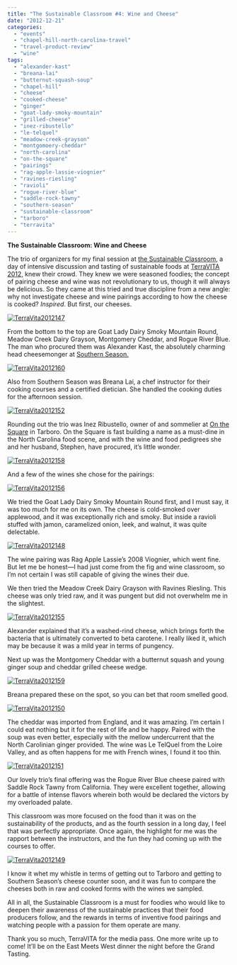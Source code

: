 ```yaml
---
title: "The Sustainable Classroom #4: Wine and Cheese"
date: "2012-12-21"
categories:
  - "events"
  - "chapel-hill-north-carolina-travel"
  - "travel-product-review"
  - "wine"
tags:
  - "alexander-kast"
  - "breana-lai"
  - "butternut-squash-soup"
  - "chapel-hill"
  - "cheese"
  - "cooked-cheese"
  - "ginger"
  - "goat-lady-smoky-mountain"
  - "grilled-cheese"
  - "inez-ribustello"
  - "le-telquel"
  - "meadow-creek-grayson"
  - "montgomoery-cheddar"
  - "north-carolina"
  - "on-the-square"
  - "pairings"
  - "rag-apple-lassie-viognier"
  - "ravines-riesling"
  - "ravioli"
  - "rogue-river-blue"
  - "saddle-rock-tawny"
  - "southern-season"
  - "sustainable-classroom"
  - "tarboro"
  - "terravita"
---
```


**The Sustainable Classroom: Wine and Cheese**

The trio of organizers for my final session at [the Sustainable Classroom](http://www.terravitaevent.com/TerraVITA/SessionDescrip.html), a day of intensive discussion and tasting of sustainable foods at [TerraVITA 2012,](http://www.terravitaevent.com/TerraVITA/SessionDescrip.html) knew their crowd. They knew we were seasoned foodies; the concept of pairing cheese and wine was not revolutionary to us, though it will always be delicious. So they came at this tried and true discipline from a new angle: why not investigate cheese and wine pairings according to how the cheese is cooked? _Inspired_. But first, our cheeses.

[![](http://s3.amazonaws.com/thegourmez-wpmedia/2012/12/TerraVita2012147.jpg "TerraVita2012147")](http://s3.amazonaws.com/thegourmez-wpmedia/2012/12/TerraVita2012147.jpg)

From the bottom to the top are Goat Lady Dairy Smoky Mountain Round, Meadow Creek Dairy Grayson, Montgomery Cheddar, and Rogue River Blue. The man who procured them was Alexander Kast, the absolutely charming head cheesemonger at [Southern Season.](http://www.southernseason.com/)

[![](http://s3.amazonaws.com/thegourmez-wpmedia/2012/12/TerraVita2012160.jpg "TerraVita2012160")](http://s3.amazonaws.com/thegourmez-wpmedia/2012/12/TerraVita2012160.jpg)

Also from Southern Season was Breana Lai, a chef instructor for their cooking courses and a certified dietician. She handled the cooking duties for the afternoon session.

[![](http://s3.amazonaws.com/thegourmez-wpmedia/2012/12/TerraVita2012152.jpg "TerraVita2012152")](http://s3.amazonaws.com/thegourmez-wpmedia/2012/12/TerraVita2012152.jpg)

Rounding out the trio was Inez Ribustello, owner of and sommelier at [On the Square](http://www.onthesquarenc.com/) in Tarboro. On the Square is fast building a name as a must-dine in the North Carolina food scene, and with the wine and food pedigrees she and her husband, Stephen, have procured, it’s little wonder.

[![](http://s3.amazonaws.com/thegourmez-wpmedia/2012/12/TerraVita2012158.jpg "TerraVita2012158")](http://s3.amazonaws.com/thegourmez-wpmedia/2012/12/TerraVita2012158.jpg)

And a few of the wines she chose for the pairings:

[![](http://s3.amazonaws.com/thegourmez-wpmedia/2012/12/TerraVita2012156.jpg "TerraVita2012156")](http://s3.amazonaws.com/thegourmez-wpmedia/2012/12/TerraVita2012156.jpg)

We tried the Goat Lady Dairy Smoky Mountain Round first, and I must say, it was too much for me on its own. The cheese is cold-smoked over applewood, and it was exceptionally rich and smoky. But inside a ravioli stuffed with jamon, caramelized onion, leek, and walnut, it was quite delectable.

[![](http://s3.amazonaws.com/thegourmez-wpmedia/2012/12/TerraVita2012148.jpg "TerraVita2012148")](http://s3.amazonaws.com/thegourmez-wpmedia/2012/12/TerraVita2012148.jpg)

The wine pairing was Rag Apple Lassie’s 2008 Viognier, which went fine. But let me be honest—I had just come from the fig and wine classroom, so I’m not certain I was still capable of giving the wines their due.

We then tried the Meadow Creek Dairy Grayson with Ravines Riesling. This cheese was only tried raw, and it was pungent but did not overwhelm me in the slightest.

[![](http://s3.amazonaws.com/thegourmez-wpmedia/2012/12/TerraVita2012155.jpg "TerraVita2012155")](http://s3.amazonaws.com/thegourmez-wpmedia/2012/12/TerraVita2012155.jpg)

Alexander explained that it’s a washed-rind cheese, which brings forth the bacteria that is ultimately converted to beta carotene. I really liked it, which may be because it was a mild year in terms of pungency.

Next up was the Montgomery Cheddar with a butternut squash and young ginger soup and cheddar grilled cheese wedge.

[![](http://s3.amazonaws.com/thegourmez-wpmedia/2012/12/TerraVita2012159.jpg "TerraVita2012159")](http://s3.amazonaws.com/thegourmez-wpmedia/2012/12/TerraVita2012159.jpg)

Breana prepared these on the spot, so you can bet that room smelled good.




<div class="caption">

[![](http://s3.amazonaws.com/thegourmez-wpmedia/2012/12/TerraVita2012150.jpg "TerraVita2012150")](http://s3.amazonaws.com/thegourmez-wpmedia/2012/12/TerraVita2012150.jpg)</div>


The cheddar was imported from England, and it was amazing. I’m certain I could eat nothing but it for the rest of life and be happy. Paired with the soup was even better, especially with the mellow undercurrent that the North Carolinian ginger provided. The wine was Le TelQuel from the Loire Valley, and as often happens for me with French wines, I found it too thin.




<div class="caption">

[![](http://s3.amazonaws.com/thegourmez-wpmedia/2012/12/TerraVita2012151.jpg "TerraVita2012151")](http://s3.amazonaws.com/thegourmez-wpmedia/2012/12/TerraVita2012151.jpg)</div>


Our lovely trio’s final offering was the Rogue River Blue cheese paired with Saddle Rock Tawny from California. They were excellent together, allowing for a battle of intense flavors wherein both would be declared the victors by my overloaded palate.

This classroom was more focused on the food than it was on the sustainability of the products, and as the fourth session in a long day, I feel that was perfectly appropriate. Once again, the highlight for me was the rapport between the instructors, and the fun they had coming up with the courses to offer.

[![](http://s3.amazonaws.com/thegourmez-wpmedia/2012/12/TerraVita2012149.jpg "TerraVita2012149")](http://s3.amazonaws.com/thegourmez-wpmedia/2012/12/TerraVita2012149.jpg)

I know it whet my whistle in terms of getting out to Tarboro and getting to Southern Season’s cheese counter soon, and it was fun to compare the cheeses both in raw and cooked forms with the wines we sampled.

All in all, the Sustainable Classroom is a must for foodies who would like to deepen their awareness of the sustainable practices that their food producers follow, and the rewards in terms of inventive food pairings and watching people with a passion for them operate are many.

Thank you so much, TerraVITA for the media pass. One more write up to come! It’ll be on the East Meets West dinner the night before the Grand Tasting.
